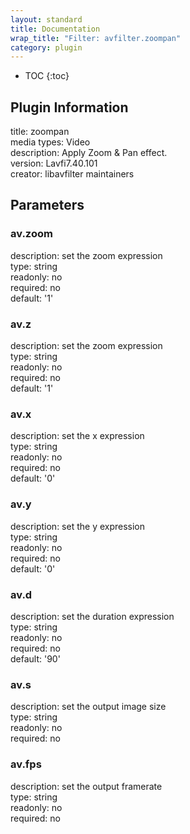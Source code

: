 ```yaml
---
layout: standard
title: Documentation
wrap_title: "Filter: avfilter.zoompan"
category: plugin
---
```

* TOC
{:toc}

## Plugin Information

title: zoompan  
media types:
Video  
description: Apply Zoom &amp; Pan effect.  
version: Lavfi7.40.101  
creator: libavfilter maintainers  

## Parameters

### av.zoom

  
description:
set the zoom expression  
type: string  
readonly: no  
required: no  
default: '1'  

### av.z

  
description:
set the zoom expression  
type: string  
readonly: no  
required: no  
default: '1'  

### av.x

  
description:
set the x expression  
type: string  
readonly: no  
required: no  
default: '0'  

### av.y

  
description:
set the y expression  
type: string  
readonly: no  
required: no  
default: '0'  

### av.d

  
description:
set the duration expression  
type: string  
readonly: no  
required: no  
default: '90'  

### av.s

  
description:
set the output image size  
type: string  
readonly: no  
required: no  

### av.fps

  
description:
set the output framerate  
type: string  
readonly: no  
required: no  

